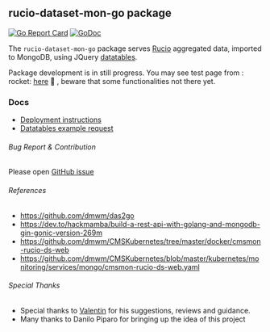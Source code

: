 ## rucio-dataset-mon-go package

[![Go Report Card](https://goreportcard.com/badge/github.com/dmwm/CMSMonitoring/src/go/rucio-dataset-mon-go)](https://goreportcard.com/report/github.com/dmwm/CMSMonitoring/src/go/rucio-dataset-mon-go)
[![GoDoc](https://godoc.org/github.com/dmwm/CMSMonitoring/tree/master/src/go/rucio-dataset-mon-go?status.svg)](https://godoc.org/github.com/dmwm/CMSMonitoring/tree/master/src/go/rucio-dataset-mon-go)

The `rucio-dataset-mon-go` package serves [Rucio](https://rucio.readthedocs.io/) aggregated data, imported to MongoDB,
using JQuery [datatables](https://datatables.net/).

Package development is in still progress. You may see test page from :
rocket: [here](http://cmsweb-test1-zone-b-brkegglzfmze-node-1.cern.ch:31280/) :rocket: , beware that some
functionalities not there yet.

### Docs

- [Deployment instructions](docs/Deployment.md)
- [Datatables example request](docs/example_datatables_json_request.md)

###### Bug Report & Contribution

Please open [GitHub issue](https://github.com/dmwm/CMSMonitoring/issues)

###### References

- https://github.com/dmwm/das2go
- https://dev.to/hackmamba/build-a-rest-api-with-golang-and-mongodb-gin-gonic-version-269m
- https://github.com/dmwm/CMSKubernetes/tree/master/docker/cmsmon-rucio-ds-web
- https://github.com/dmwm/CMSKubernetes/blob/master/kubernetes/monitoring/services/mongo/cmsmon-rucio-ds-web.yaml

###### Special Thanks

- Special thanks to [Valentin](https://github.com/vkuznet) for his suggestions, reviews and guidance.
- Many thanks to Danilo Piparo for bringing up the idea of this project
